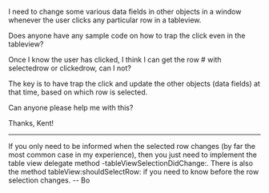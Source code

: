 I need to change some various data fields in other objects in a window whenever the user clicks any particular row in a tableview.

Does anyone have any sample code on how to trap the click even in the tableview?

Once I know the user has clicked, I think I can get the row # with selectedrow or clickedrow, can I not?

The key is to have trap the click and update the other objects (data fields) at that time, based on which row is selected.

Can anyone please help me with this?

Thanks,
Kent!

----

If you only need to be informed when the selected row changes (by far the most common case in my experience),  then you just need to implement the table view delegate method     -tableViewSelectionDidChange:.  There is also the method     tableView:shouldSelectRow: if you need to know before the row selection changes.  -- Bo
